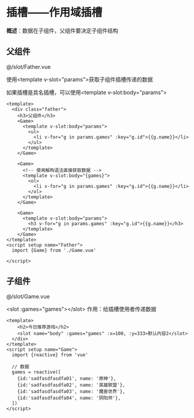# 插槽——作用域插槽



**概述**：数据在子组件，父组件要决定子组件结构



## 父组件

@/slot/Father.vue

使用\<template v-slot="params">获取子组件插槽传递的数据

如果插槽是具名插槽，可以使用\<template v-slot:body="params">

```vue
<template>
  <div class="father">
    <h3>父组件</h3>
    <Game>
      <template v-slot:body="params">
        <ul>
          <li v-for="g in params.games" :key="g.id">{{g.name}}</li>  
        </ul>
      </template>
    </Game>

    <Game>
      <!-- 使用解构语法直接获取数据 -->
      <template v-slot:body="{games}">
        <ol>
          <li v-for="g in params.games" :key="g.id">{{g.name}}</li>  
        </ol>
      </template>
    </Game>

    <Game>
      <template v-slot:body="params">
        <h3 v-for="g in params.games" :key="g.id">{{g.name}}</h3>  
      </template>
    </Game>
</template>
<script setup name="Father">
  import {Game} from './Game.vue'
  
</script>
```



## 子组件

@/slot/Game.vue

\<slot :games="games">\</slot> 作用：给插槽使用者传递数据

```vue
<template>
    <h2>今日推荐游戏</h2>
    <slot name="body" :games="games" :x=100, :y=333>默认内容2</slot>
  </div>
</template>
<script setup name="Game">  
  import {reactive} from 'vue'
  
  // 数据
  games = reactive([
    {id:'sadfasdfasdfa01', name: '原神'},
    {id:'sadfasdfasdfa02', name: '英雄联盟'},
    {id:'sadfasdfasdfa03', name: '魔兽世界'},
    {id:'sadfasdfasdfa04', name: '阴阳师'},
  ])
</script>
```


